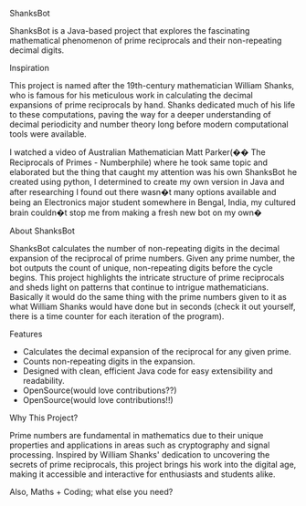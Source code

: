 ShanksBot

ShanksBot is a Java-based project that explores the fascinating mathematical phenomenon of prime reciprocals and their non-repeating decimal digits.

Inspiration

This project is named after the 19th-century mathematician William Shanks, who is famous for his meticulous work in calculating the decimal expansions of prime reciprocals by hand. Shanks dedicated much of his life to these computations, paving the way for a deeper understanding of decimal periodicity and number theory long before modern computational tools were available.

I watched a video of Australian Mathematician Matt Parker(�� The Reciprocals of Primes - Numberphile) where he took same topic and elaborated but the thing that caught my attention was his own ShanksBot he created using python, I determined to create my own version in Java and after researching I found out there wasn�t many options available and being an Electronics major student somewhere in Bengal, India, my cultured brain couldn�t stop me from making a fresh new bot on my own�



About ShanksBot

ShanksBot calculates the number of non-repeating digits in the decimal expansion of the reciprocal of prime numbers. Given any prime number, the bot outputs the count of unique, non-repeating digits before the cycle begins. This project highlights the intricate structure of prime reciprocals and sheds light on patterns that continue to intrigue mathematicians. Basically it would do the same thing with the prime numbers given to it as what William Shanks would have done but in seconds (check it out yourself, there is a time counter for each iteration of the program).




Features

* Calculates the decimal expansion of the reciprocal for any given prime.
* Counts non-repeating digits in the expansion.
* Designed with clean, efficient Java code for easy extensibility and readability.
* OpenSource(would love contributions??)
* OpenSource(would love contributions!!)




Why This Project?

Prime numbers are fundamental in mathematics due to their unique properties and applications in areas such as cryptography and signal processing. Inspired by William Shanks' dedication to uncovering the secrets of prime reciprocals, this project brings his work into the digital age, making it accessible and interactive for enthusiasts and students alike.


Also, Maths + Coding; what else you need?
